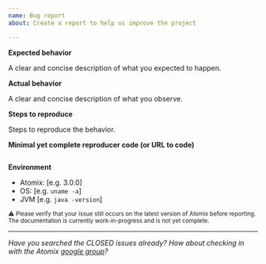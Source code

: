 ```yaml
---
name: Bug report
about: Create a report to help us improve the project

---
```


**Expected behavior**

A clear and concise description of what you expected to happen.

**Actual behavior**

A clear and concise description of what you observe.

**Steps to reproduce**

Steps to reproduce the behavior.

**Minimal yet complete reproducer code (or URL to code)**

```java

```

**Environment**

 - Atomix: [e.g. 3.0.0]
 - OS: [e.g. `uname -a`]
 - JVM [e.g. `java -version`]

<sup>:warning:️ Please verify that your issue still occurs on the latest version of Atomix before reporting. 
The documentation is currently work-in-progress and is not yet complete.</sup>

-----------------------------------------------------------------------------------------
*Have you searched the CLOSED issues already? How about checking in with the Atomix [google group](https://groups.google.com/forum/#!forum/atomixio)?*